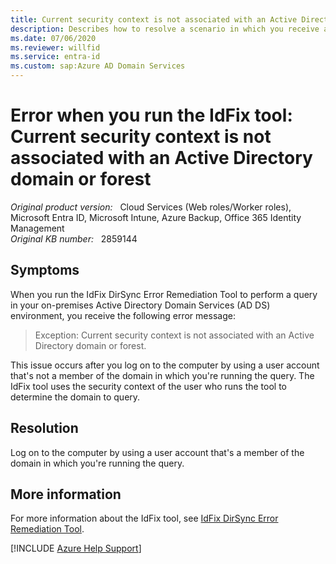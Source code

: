 ```yaml
---
title: Current security context is not associated with an Active Directory domain or forest error when you run the IdFix tool
description: Describes how to resolve a scenario in which you receive an error (Current security context is not associated with an Active Directory domain or forest) when you run the IdFix DirSync Error Remediation Tool.
ms.date: 07/06/2020
ms.reviewer: willfid
ms.service: entra-id
ms.custom: sap:Azure AD Domain Services
---
```

# Error when you run the IdFix tool: Current security context is not associated with an Active Directory domain or forest

_Original product version:_ &nbsp; Cloud Services (Web roles/Worker roles), Microsoft Entra ID, Microsoft Intune, Azure Backup, Office 365 Identity Management  
_Original KB number:_ &nbsp; 2859144

## Symptoms

When you run the IdFix DirSync Error Remediation Tool to perform a query in your on-premises Active Directory Domain Services (AD DS) environment, you receive the following error message:

> Exception: Current security context is not associated with an Active Directory domain or forest.

This issue occurs after you log on to the computer by using a user account that's not a member of the domain in which you're running the query. The IdFix tool uses the security context of the user who runs the tool to determine the domain to query.

## Resolution

Log on to the computer by using a user account that's a member of the domain in which you're running the query.

## More information

For more information about the IdFix tool, see [IdFix DirSync Error Remediation Tool](https://github.com/microsoft/idfix).

[!INCLUDE [Azure Help Support](../../../../includes/azure-help-support.md)]
